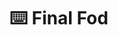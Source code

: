 ---
layout: post
title: ⌨️ Final Fod
cover-img: /assets/img/PortadasEditadas/fod.gif
thumbnail-img: /assets/img/logos/cordMorfeo.gif
share-img: /assets/img/PortadasEditadas/fod.gif
tags: [vim, shell, ide]
---